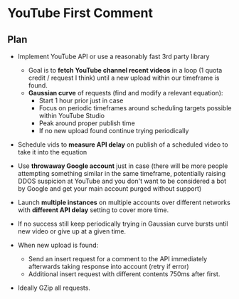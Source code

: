 # YouTube First Comment

## Plan

- Implement YouTube API or use a reasonably fast 3rd party library
  - Goal is to **fetch YouTube channel recent videos** in a loop (1 quota credit / request I think) until a new upload within our timeframe is found.
  - **Gaussian curve** of requests (find and modify a relevant equation): 
    - Start 1 hour prior just in case
    - Focus on periodic timeframes around scheduling targets possible within YouTube Studio
    - Peak around proper publish time
    - If no new upload found continue trying periodically
- Schedule vids to **measure API delay** on publish of a scheduled video to take it into the equation
- Use **throwaway Google account** just in case (there will be more people attempting something similar in the same timeframe, potentially raising DDOS suspicion at YouTube and you don't want to be considered a bot by Google and get your main account purged without support)
- Launch **multiple instances** on multiple accounts over different networks with **different API delay** setting to cover more time.
- If no success still keep periodically trying in Gaussian curve bursts until new video or give up at a given time.

- When new upload is found:
  - Send an insert request for a comment to the API immediately afterwards taking response into account (retry if error)
  - Additional insert request with different contents 750ms after first.

- Ideally GZip all requests.